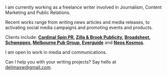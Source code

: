 I am currently working as a freelance writer involved in Journalism, Content Marketing and Public Relations. 

Recent works range from writing news articles and media releases, to activating social media campaigns and promoting events and products.

Clients include: **[Cardinal Spin PR](http://www.cardinalspin.com.au/), [Zilla & Brook Publicity](http://www.zillaandbrook.com.au/), [Broadsheet](http://www.broadsheet.com.au/melbourne/), [Schweppes](http://www.cocktailrevolution.com.au/), [Melbourne Pub Group](http://www.thepublican.com.au/), [Everguide](http://www.everguide.com.au/)** and **[Neos Kosmos](http://www.neoskosmos.com.au/news/en)**. 

I am open to work in media and communications. 


Can I help you with your writing projects? Say hello at [delimaxw@gmail.com](mailto:delimaxw@gmail.com).